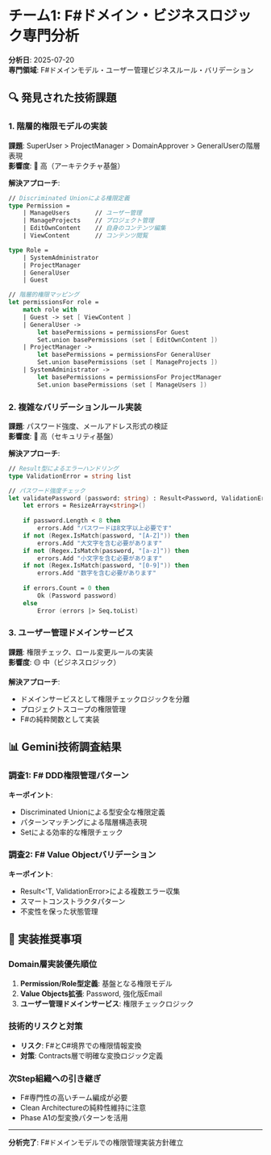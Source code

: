 # チーム1: F#ドメイン・ビジネスロジック専門分析

**分析日**: 2025-07-20  
**専門領域**: F#ドメインモデル・ユーザー管理ビジネスルール・バリデーション  

## 🔍 発見された技術課題

### 1. 階層的権限モデルの実装
**課題**: SuperUser > ProjectManager > DomainApprover > GeneralUserの階層表現  
**影響度**: 🔴 高（アーキテクチャ基盤）  

**解決アプローチ**:
```fsharp
// Discriminated Unionによる権限定義
type Permission =
    | ManageUsers       // ユーザー管理
    | ManageProjects    // プロジェクト管理
    | EditOwnContent    // 自身のコンテンツ編集
    | ViewContent       // コンテンツ閲覧

type Role =
    | SystemAdministrator
    | ProjectManager
    | GeneralUser
    | Guest

// 階層的権限マッピング
let permissionsFor role =
    match role with
    | Guest -> set [ ViewContent ]
    | GeneralUser -> 
        let basePermissions = permissionsFor Guest
        Set.union basePermissions (set [ EditOwnContent ])
    | ProjectManager ->
        let basePermissions = permissionsFor GeneralUser
        Set.union basePermissions (set [ ManageProjects ])
    | SystemAdministrator ->
        let basePermissions = permissionsFor ProjectManager
        Set.union basePermissions (set [ ManageUsers ])
```

### 2. 複雑なバリデーションルール実装
**課題**: パスワード強度、メールアドレス形式の検証  
**影響度**: 🔴 高（セキュリティ基盤）  

**解決アプローチ**:
```fsharp
// Result型によるエラーハンドリング
type ValidationError = string list

// パスワード強度チェック
let validatePassword (password: string) : Result<Password, ValidationError> =
    let errors = ResizeArray<string>()
    
    if password.Length < 8 then
        errors.Add "パスワードは8文字以上必要です"
    if not (Regex.IsMatch(password, "[A-Z]")) then
        errors.Add "大文字を含む必要があります"
    if not (Regex.IsMatch(password, "[a-z]")) then
        errors.Add "小文字を含む必要があります"
    if not (Regex.IsMatch(password, "[0-9]")) then
        errors.Add "数字を含む必要があります"
    
    if errors.Count = 0 then
        Ok (Password password)
    else
        Error (errors |> Seq.toList)
```

### 3. ユーザー管理ドメインサービス
**課題**: 権限チェック、ロール変更ルールの実装  
**影響度**: 🟡 中（ビジネスロジック）  

**解決アプローチ**:
- ドメインサービスとして権限チェックロジックを分離
- プロジェクトスコープの権限管理
- F#の純粋関数として実装

## 📊 Gemini技術調査結果

### 調査1: F# DDD権限管理パターン
**キーポイント**:
- Discriminated Unionによる型安全な権限定義
- パターンマッチングによる階層構造表現
- Set<Permission>による効率的な権限チェック

### 調査2: F# Value Objectバリデーション
**キーポイント**:
- Result<'T, ValidationError>による複数エラー収集
- スマートコンストラクタパターン
- 不変性を保った状態管理

## 🎯 実装推奨事項

### Domain層実装優先順位
1. **Permission/Role型定義**: 基盤となる権限モデル
2. **Value Objects拡張**: Password, 強化版Email
3. **ユーザー管理ドメインサービス**: 権限チェックロジック

### 技術的リスクと対策
- **リスク**: F#とC#境界での権限情報変換
- **対策**: Contracts層で明確な変換ロジック定義

### 次Step組織への引き継ぎ
- F#専門性の高いチーム編成が必要
- Clean Architectureの純粋性維持に注意
- Phase A1の型変換パターンを活用

---

**分析完了**: F#ドメインモデルでの権限管理実装方針確立